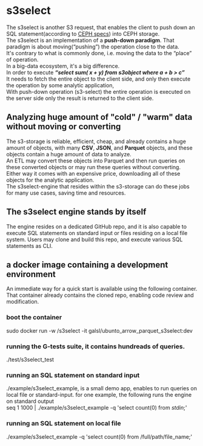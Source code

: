 # s3select
  The s3select is another S3 request, that enables the client to push down an SQL statement(according to [CEPH specs](https://docs.ceph.com/en/latest/radosgw/s3select/#)) into CEPH storage.
  <br />The s3select is an implementation of a **push-down paradigm**.  That paradigm is about moving(“pushing”) the operation close to the data.
  <br />It's contrary to what is commonly done, i.e. moving the data to the “place” of operation.
  <br />In a big-data ecosystem, it's a big difference. 
  <br />In order to execute ***“select sum( x + y) from s3object where a + b > c”*** 
  <br />It needs to fetch the entire object to the client side, and only then execute the operation by some analytic application,
  <br />With push-down operation (s3-select) the entire operation is executed on the server side only the result is returned to the client side.

## Analyzing huge amount of "cold" / "warm" data without moving or converting  
The s3-storage is reliable, efficient, cheap, and already contains a huge amount of objects, with many **CSV**, **JSON**, and **Parquet** objects, and these objects contain a huge amount of data to analyze.
<br />An ETL may convert these objects into Parquet and then run queries on these converted objects or may run these queries without converting.
<br />Either way it comes with an expensive price, downloading all of these objects for the analytic application.
<br />The s3select-engine that resides within the s3-storage can do these jobs for many use cases, saving time and resources. 

## The s3select engine stands by itself 

The engine resides on a dedicated GitHub repo, and it is also capable to execute SQL statements on standard input or files residing on a local file system.
Users may clone and build this repo, and execute various SQL statements as CLI.

## a docker image containing a development environment
An immediate way for a quick start is available using the following container.
<br />That container already contains the cloned repo, enabling code review and modification.

### boot the container 
sudo docker run -w /s3select -it galsl/ubunto_arrow_parquet_s3select:dev
### running the G-tests suite, it contains hundreads of queries. 
./test/s3select_test
### running an SQL statement on standard input 
./example/s3select_example, is a small demo app, enables to run queries on local file or standard-input.
for one example, the following runs the engine on standard output
<br />seq 1 1000 | ./example/s3select_example -q 'select count(0) from *stdin*;'
### running an SQL statement on local file 
./example/s3select_example -q 'select count(0) from /full/path/file_name;'
